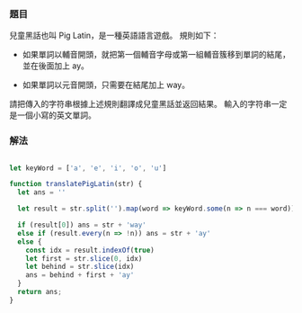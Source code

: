 ### 題目

兒童黑話也叫 Pig Latin，是一種英語語言遊戲。 規則如下：

- 如果單詞以輔音開頭，就把第一個輔音字母或第一組輔音簇移到單詞的結尾，並在後面加上 ay。

- 如果單詞以元音開頭，只需要在結尾加上 way。

請把傳入的字符串根據上述規則翻譯成兒童黑話並返回結果。 輸入的字符串一定是一個小寫的英文單詞。

### 解法

```js

let keyWord = ['a', 'e', 'i', 'o', 'u']

function translatePigLatin(str) {
  let ans = ''

  let result = str.split('').map(word => keyWord.some(n => n === word))

  if (result[0]) ans = str + 'way'
  else if (result.every(n => !n)) ans = str + 'ay'
  else {
    const idx = result.indexOf(true)
    let first = str.slice(0, idx)
    let behind = str.slice(idx)
    ans = behind + first + 'ay'
  }
  return ans;
}

```
